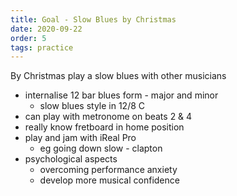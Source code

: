 ```yaml
---
title: Goal - Slow Blues by Christmas
date: 2020-09-22
order: 5
tags: practice
---
```


By Christmas play a slow blues with other musicians

- internalise 12 bar blues form - major and minor
  - slow blues style in 12/8 C
- can play with metronome on beats 2 & 4
- really know fretboard in home position
- play and jam with iReal Pro
  - eg going down slow - clapton
- psychological aspects
  - overcoming performance anxiety
  - develop more musical confidence
